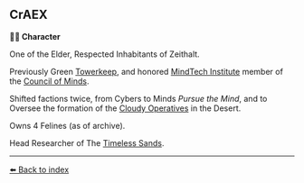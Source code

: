 ## CrAEX

**🧙‍♂️ Character**

One of the Elder, Respected Inhabitants of Zeithalt.

Previously Green [Towerkeep](../refs/institute_fortress_inner.md), and honored [MindTech Institute](../refs/mindtech_institute.md) member of the [Council of Minds](../refs/council_of_minds.md).

Shifted factions twice, from Cybers to Minds *Pursue the Mind*, and to Oversee the formation of the [Cloudy Operatives](../refs/cloudy_operatives.md) in the Desert.

Owns 4 Felines (as of archive).

Head Researcher of The [Timeless Sands](../refs/temporal_resources.md).


----------
[⬅️ Back to index](../refs/#45d0_s)